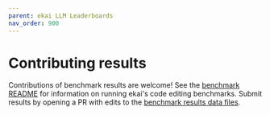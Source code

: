 ```yaml
---
parent: ekai LLM Leaderboards
nav_order: 900
---
```


# Contributing results

Contributions of benchmark results are welcome!
See the
[benchmark README](https://github.com/ekai-AI/ekai/blob/main/benchmark/README.md)
for information on running ekai's code editing benchmarks.
Submit results by opening a PR with edits to the
[benchmark results data files](https://github.com/ekai-AI/ekai/blob/main/ekai/website/_data/).

